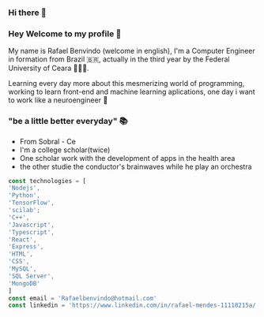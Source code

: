 ### Hi there 👋

### Hey Welcome to my profile 👋

My name is Rafael Benvindo (welcome in english), I'm a Computer Engineer in formation from Brazil 🇧🇷, actually in the third year by the Federal University of Ceara  👨🏽‍💻.

Learning every day more  about this mesmerizing world of programming, working  to learn front-end and machine learning aplications, one day i want to work like a neuroengineer 🧠

### "be a little better everyday" 📚

- From Sobral - Ce
- I'm a college scholar(twice)
- One scholar work with the development of apps in the health area
- the other studie the conductor's brainwaves while he play an orchestra 

```javascript
const technologies = [
'Nodejs',
'Python',
'TensorFlow',
'scilab';
'C++',
'Javascript',
'Typescript',
'React',
'Express',
'HTML',
'CSS',
'MySQL',
'SQL Server',
'MongoDB'
]
const email = 'Rafaelbenvindo@hotmail.com'
const linkedin = 'https://www.linkedin.com/in/rafael-mendes-11118215a/'
```
